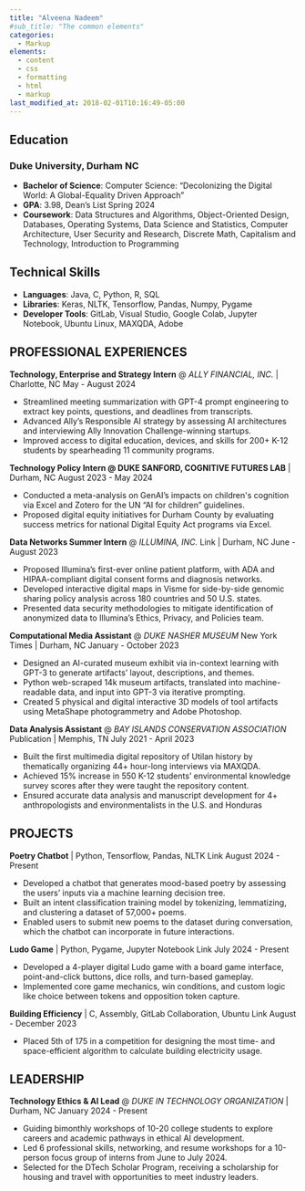 ```yaml
---
title: "Alveena Nadeem"
#sub_title: "The common elements"
categories:
  - Markup
elements:
  - content
  - css
  - formatting
  - html
  - markup
last_modified_at: 2018-02-01T10:16:49-05:00
---
```


## Education

### Duke University, Durham NC
  * **Bachelor of Science**: Computer Science: “Decolonizing the Digital World: A Global-Equality Driven Approach”
  * **GPA**: 3.98, Dean’s List Spring 2024
  * **Coursework**: Data Structures and Algorithms, Object-Oriented Design, Databases, Operating Systems, Data Science and Statistics, Computer Architecture, User Security and Research, Discrete Math, Capitalism and Technology, Introduction to Programming

## Technical Skills
  * **Languages**: Java, C, Python, R, SQL
  * **Libraries**: Keras, NLTK, Tensorflow, Pandas, Numpy, Pygame
  * **Developer Tools**: GitLab, Visual Studio, Google Colab, Jupyter Notebook, Ubuntu Linux, MAXQDA, Adobe

## PROFESSIONAL EXPERIENCES

**Technology, Enterprise and Strategy Intern** @ _ALLY FINANCIAL, INC._  | Charlotte, NC			                May - August 2024
  * Streamlined meeting summarization with GPT-4 prompt engineering to extract key points, questions, and deadlines from transcripts.
  * Advanced Ally’s Responsible AI strategy by assessing AI architectures and interviewing Ally Innovation Challenge-winning startups.
  * Improved access to digital education, devices, and skills for 200+ K-12 students by spearheading 11 community programs.

**Technology Policy Intern @ DUKE SANFORD, COGNITIVE FUTURES LAB** | Durham, NC                               August 2023 - May 2024
  * Conducted a meta-analysis on GenAI’s impacts on children's cognition via Excel and Zotero for the UN “AI for children” guidelines.
  * Proposed digital equity initiatives for Durham County by evaluating success metrics for national Digital Equity Act programs via Excel.

**Data Networks Summer Intern** @  _ILLUMINA, INC._  Link  | Durham, NC     			                      	    June - August 2023
  * Proposed Illumina’s first-ever online patient platform, with ADA and HIPAA-compliant digital consent forms and diagnosis networks.
  * Developed interactive digital maps in Visme for side-by-side genomic sharing policy analysis across 180 countries and 50 U.S. states.
  * Presented data security methodologies to mitigate identification of anonymized data to Illumina’s Ethics, Privacy, and Policies team.

**Computational Media Assistant** @ _DUKE NASHER MUSEUM_  New York Times | Durham, NC       	            January - October 2023
  * Designed an AI-curated museum exhibit via in-context learning with GPT-3 to generate artifacts’ layout, descriptions, and themes.
  * Python web-scraped 14k museum artifacts, translated into machine-readable data, and input into GPT-3 via iterative prompting.
  * Created 5 physical and digital interactive 3D models of tool artifacts using MetaShape photogrammetry and Adobe Photoshop.

**Data Analysis Assistant** @ _BAY ISLANDS CONSERVATION ASSOCIATION_  Publication | Memphis, TN	               July 2021 - April 2023
  * Built the first multimedia digital repository of Utilan history by thematically organizing 44+ hour-long interviews via MAXQDA.
  * Achieved 15% increase in 550 K-12 students’ environmental knowledge survey scores after they were taught the repository content.
  * Ensured accurate data analysis and manuscript development for 4+ anthropologists and environmentalists in the U.S. and Honduras

## PROJECTS 

**Poetry Chatbot** | Python, Tensorflow, Pandas, NLTK  Link						                              August 2024 - Present
  * Developed a chatbot that generates mood-based poetry by assessing the users’ inputs via a machine learning decision tree.
  * Built an intent classification training model by tokenizing, lemmatizing, and clustering a dataset of 57,000+ poems.
  * Enabled users to submit new poems to the dataset during conversation, which the chatbot can incorporate in future interactions.

**Ludo Game** | Python, Pygame, Jupyter Notebook  Link							                                      July 2024 - Present 
  * Developed a 4-player digital Ludo game with a board game interface, point-and-click buttons, dice rolls, and turn-based gameplay.
  * Implemented core game mechanics, win conditions, and custom logic like choice between tokens and opposition token capture.

**Building Efficiency** | C, Assembly, GitLab Collaboration, Ubuntu  Link				                       August - December 2023 
  * Placed 5th of 175 in a competition for designing the most time- and space-efficient algorithm to calculate building electricity usage.

## LEADERSHIP

**Technology Ethics & AI Lead** @ _DUKE IN TECHNOLOGY ORGANIZATION_  | Durham, NC		                 January 2024 - Present
  * Guiding bimonthly workshops of 10-20 college students to explore careers and academic pathways in ethical AI development.
  * Led 6 professional skills, networking, and resume workshops for a 10-person focus group of interns from June to July 2024.
  * Selected for the DTech Scholar Program, receiving a scholarship for housing and travel with opportunities to meet industry leaders.




